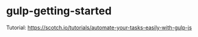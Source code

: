 # gulp-getting-started
Tutorial: https://scotch.io/tutorials/automate-your-tasks-easily-with-gulp-js
